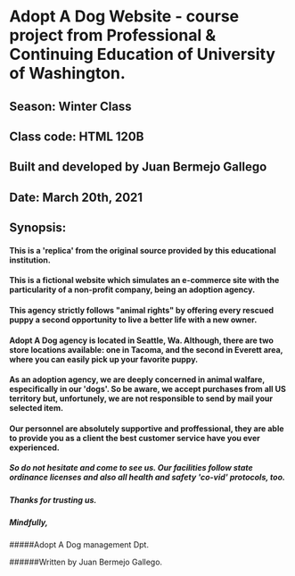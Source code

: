 # Adopt A Dog Website - course project from Professional & Continuing Education of University of Washington.
## Season: Winter Class
## Class code: HTML 120B
## Built and developed by Juan Bermejo Gallego
## Date: March 20th, 2021

## Synopsis:

#### This is a 'replica' from the original source provided by this educational institution.

#### This is a fictional website which simulates an e-commerce site with the particularity of a non-profit company, being an adoption agency. 

#### This agency strictly follows "animal rights" by offering every rescued puppy a second opportunity to live a better life with a new owner.

#### Adopt A Dog agency is located in Seattle, Wa. Although, there are two store locations available: one in Tacoma, and the second in Everett area, where you can easily pick up your favorite puppy.

#### As an adoption agency, we are deeply concerned in animal walfare, especifically in our 'dogs'. So be aware, we accept purchases from all US territory but, unfortunely, we are not responsible to send by mail your selected item.

#### Our personnel are absolutely supportive and proffessional, they are able to provide you as a client the best customer service have you ever experienced.


##### So do not hesitate and come to see us. Our facilities follow state ordinance licenses and also all health and safety 'co-vid' protocols, too.   

##### Thanks for trusting us.

##### Mindfully,

#####Adopt A Dog management Dpt.


######Written by Juan Bermejo Gallego. 
